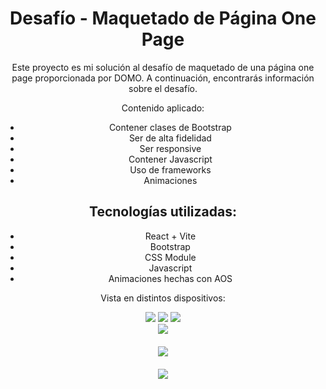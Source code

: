 <div style="text-align: center;">
  <h1>Desafío - Maquetado de Página One Page</h1>
  <p>Este proyecto es mi solución al desafío de maquetado de una página one page proporcionada por DOMO. A continuación, encontrarás información sobre el desafío.</p>

  <p>Contenido aplicado:</p>

  <ul>
   <li>Contener clases de Bootstrap</li>
    <li>Ser de alta fidelidad</li>
    <li>Ser responsive</li>
    <li>Contener Javascript</li> 
    <li>Uso de frameworks</li>
    <li>Animaciones</li>   
  </ul>

   <h2>Tecnologías utilizadas:</h2>
       <ul>
   <li>React + Vite</li>
    <li>Bootstrap</li>
    <li>CSS Module</li>
    <li>Javascript</li>  
     <li>Animaciones hechas con AOS</li>    
  </ul>
  


<p>Vista en distintos dispositivos:</p>
<img src="https://res.cloudinary.com/dsuuinvqp/image/upload/v1713982645/Macbook-Air-localhost_cqcmds.png" />
<img src="https://res.cloudinary.com/dsuuinvqp/image/upload/v1713982627/iPad-PRO-11-localhost_dxgr5w.png" />
<img src="https://res.cloudinary.com/dsuuinvqp/image/upload/v1713982622/iPhone-12-PRO-MAX-localhost_i5pzzl.png" />
<div style="max-width: 400px; margin: auto; margin-bottom: 20px;">
  <img src="https://res.cloudinary.com/dsuuinvqp/image/upload/v1713982645/Macbook-Air-localhost_cqcmds.png" />
  </div>
  <div style="max-width: 250px; margin: auto; margin-bottom: 20px;">
<img src="https://res.cloudinary.com/dsuuinvqp/image/upload/v1713982627/iPad-PRO-11-localhost_dxgr5w.png" />
</div>
<div style="max-width: 150px; margin: auto; margin-bottom: 20px;">
<img src="https://res.cloudinary.com/dsuuinvqp/image/upload/v1713982622/iPhone-12-PRO-MAX-localhost_i5pzzl.png" />
</div>
 

 


</div>


